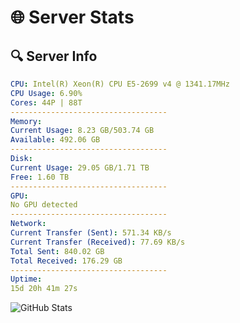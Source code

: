 # 🌐 Server Stats
## 🔍 Server Info
```yaml
CPU: Intel(R) Xeon(R) CPU E5-2699 v4 @ 1341.17MHz
CPU Usage: 6.90%
Cores: 44P | 88T
-----------------------------------
Memory:
Current Usage: 8.23 GB/503.74 GB
Available: 492.06 GB
-----------------------------------
Disk:
Current Usage: 29.05 GB/1.71 TB
Free: 1.60 TB
-----------------------------------
GPU:
No GPU detected
-----------------------------------
Network:
Current Transfer (Sent): 571.34 KB/s
Current Transfer (Received): 77.69 KB/s
Total Sent: 840.02 GB
Total Received: 176.29 GB
-----------------------------------
Uptime:
15d 20h 41m 27s
```
![GitHub Stats](https://img.shields.io/badge/Updated-2025-05-05_13:50:15-blue)